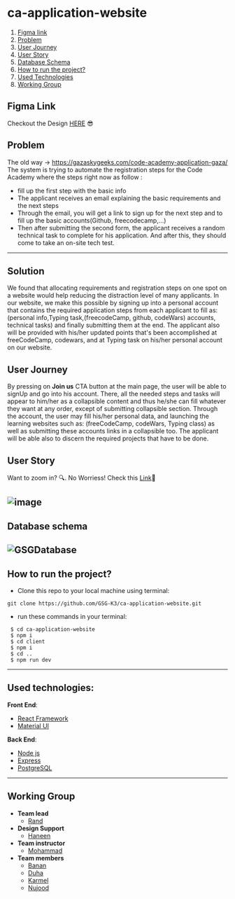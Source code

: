 
# ca-application-website

1. [Figma link](#figma-link)
2. [Problem](#problem)
3. [User Journey](#user-journey)
4. [User Story ](#user-story)
5. [Database Schema](#database-schema)
6. [How to run the project?](#how-to-run-the-project?)
7. [Used Technologies](#used-technologies)
8. [Working Group](#working-group)


## Figma Link
Checkout the Design [HERE](https://www.figma.com/file/gemoeKwpCEDYvrfQHq93lo/CA-application-system?node-id=0%3A1) :sunglasses:

## Problem
The old way -> https://gazaskygeeks.com/code-academy-application-gaza/
The system is trying to automate the registration steps for the Code Academy where the steps right now as follow :
- fill up the first step with the basic info
- The applicant receives an email explaining the basic requirements and the next steps
- Through the email, you will get a link to sign up for the next step and to fill up the basic accounts(Github, freecodecamp,...)
- Then after submitting the second form, the applicant receives a random technical task to complete for his application.
And after this, they should come to take an on-site tech test.
---
## Solution
We found that allocating requirements and registration steps on one spot on a website would help reducing the distraction level of many applicants. In our website, we make this possible by signing up into a personal account that contains the required application steps from each applicant to fill as: (personal info,Typing task,(freecodeCamp, github, codeWars) accounts, technical tasks) and finally submitting them at the end. The applicant also will be provided with his/her updated points that's been accomplished at freeCodeCamp, codewars, and at Typing task on his/her personal account on our website.

## User Journey
By pressing on **Join us** CTA button at the main page, the user will be able to signUp and go into his account. There, all the needed steps and tasks will appear to him/her as a collapsible content and thus he/she can fill whatever they want at any order, except of submitting collapsible section. Through the account, the user may fill his/her personal data, and launching the learning websites such as: (freeCodeCamp, codeWars, Typing class) as well as submitting these accounts links in a collapsible too. The applicant will be able also to discern the required projects that have to be done.      

## User Story
 Want to zoom in? :mag:. No Worriess! Check this [Link](https://miro.com/app/board/o9J_kt1xB9M=/):pushpin:
 
![image](https://user-images.githubusercontent.com/56412800/80745585-2f32cd80-8b29-11ea-8052-fd1b8c29b8cf.png)
---
## Database schema
![GSGDatabase](https://user-images.githubusercontent.com/39573452/80102180-164f7880-857b-11ea-8e73-35a115d2dda4.jpg)
---
## How to run the project?
- Clone this repo to your local machine using terminal:
```shell
git clone https://github.com/GSG-K3/ca-application-website.git
```
- run these commands in your terminal:
```shell 
 $ cd ca-application-website
 $ npm i
 $ cd client 
 $ npm i
 $ cd ..
 $ npm run dev
```
---
## Used technologies:
**Front End**:
+ [React Framework](https://reactjs.org/)
+ [Material UI](https://material-ui.com/)
 
**Back End**: 
 + [Node js](https://nodejs.org/en/)
 + [Express](https://expressjs.com/)
 + [PostgreSQL](https://www.postgresql.org/)
---
## Working Group
- **Team lead**
  - [Rand](https://github.com/RandInaim)
- **Design Support** 
  - [Haneen]()
- **Team instructor** 
  - [Mohammad](https://www.linkedin.com/in/mohammed-alhila)    
- **Team members**
  - [Banan](https://github.com/bananhaj)
  - [Duha](https://github.com/Duha96) 
  - [Karmel](https://github.com/karmelyoei) 
  - [Nujood](https://github.com/Jood80)
